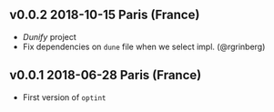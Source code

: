 v0.0.2 2018-10-15 Paris (France)
------------------------------

- _Dunify_ project
- Fix dependencies on `dune` file when we select impl. (@rgrinberg)

v0.0.1 2018-06-28 Paris (France)
------------------------------

- First version of `optint`
